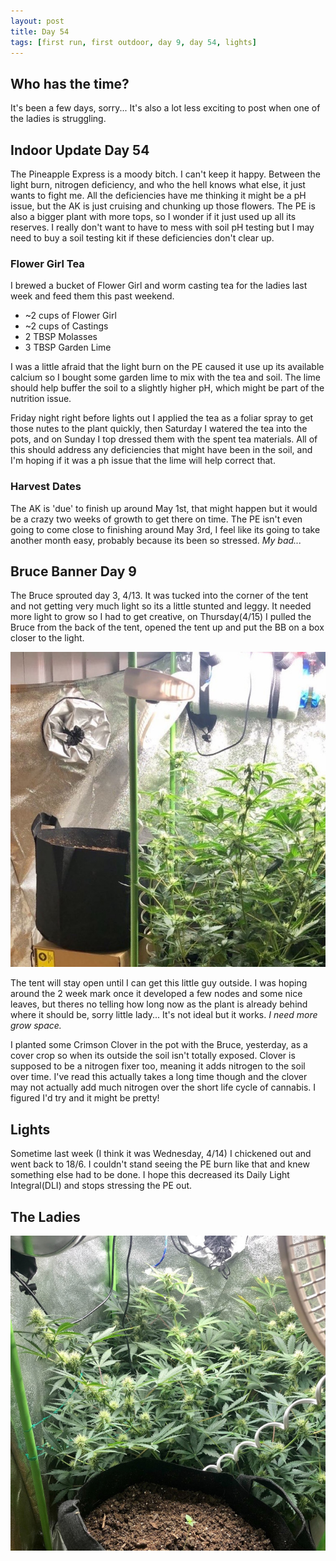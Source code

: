 ```yaml
---
layout: post
title: Day 54
tags: [first run, first outdoor, day 9, day 54, lights]
---
```


## Who has the time?

It's been a few days, sorry... It's also a lot less exciting to post when one of the ladies is struggling.

## Indoor Update Day 54

The Pineapple Express is a moody bitch. I can't keep it happy. Between the light burn, nitrogen deficiency, and who the hell knows what else, it just wants to fight me. All the deficiencies have me thinking it might be a pH issue, but the AK is just cruising and chunking up those flowers. The PE is also a bigger plant with more tops, so I wonder if it just used up all its reserves. I really don't want to have to mess with soil pH testing but I may need to buy a soil testing kit if these deficiencies don't clear up.

### Flower Girl Tea

I brewed a bucket of Flower Girl and worm casting tea for the ladies last week and feed them this past weekend.

- ~2 cups of Flower Girl
- ~2 cups of Castings
- 2 TBSP Molasses
- 3 TBSP Garden Lime

I was a little afraid that the light burn on the PE caused it use up its available calcium so I bought some garden lime to mix with the tea and soil. The lime should help buffer the soil to a slightly higher pH, which might be part of the nutrition issue.

Friday night right before lights out I applied the tea as a foliar spray to get those nutes to the plant quickly, then Saturday I watered the tea into the pots, and on Sunday I top dressed them with the spent tea materials. All of this should address any deficiencies that might have been in the soil, and I'm hoping if it was a ph issue that the lime will help correct that. 

### Harvest Dates

The AK is 'due' to finish up around May 1st, that might happen but it would be a crazy two weeks of growth to get there on time.
The PE isn't even going to come close to finishing around May 3rd, I feel like its going to take another month easy, probably because its been so stressed. <i class="orange">My bad...</i>

## Bruce Banner Day 9

The Bruce sprouted day 3, 4/13. It was tucked into the corner of the tent and not getting very much light so its a little stunted and leggy. It needed more light to grow so I had to get creative, on Thursday(4/15) I pulled the Bruce from the back of the tent, opened the tent up and put the BB on a box closer to the light.

![Little Helper](public/images/first-run/little-helper.jpg#75)

The tent will stay open until I can get this little guy outside. I was hoping around the 2 week mark once it developed a few nodes and some nice leaves, but theres no telling how long now as the plant is already behind where it should be, sorry little lady... It's not ideal but it works. <i class="purple">I need more grow space.</i>

I planted some Crimson Clover in the pot with the Bruce, yesterday, as a cover crop so when its outside the soil isn't totally exposed. Clover is supposed to be a nitrogen fixer too, meaning it adds nitrogen to the soil over time. I've read this actually takes a long time though and the clover may not actually add much nitrogen over the short life cycle of cannabis. I figured I'd try and it might be pretty!

## Lights

Sometime last week (I think it was Wednesday, 4/14) I chickened out and went back to 18/6. I couldn't stand seeing the PE burn like that and knew something else had to be done. I hope this decreased its Daily Light Integral(DLI) and stops stressing the PE out. 

## The Ladies

![Day 54 and a Seedling](public/images/first-run/day-54.jpg#75)